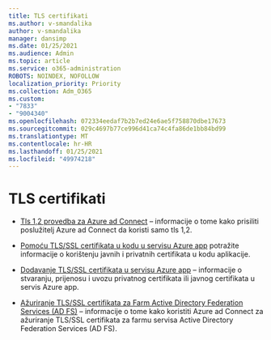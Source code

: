 ```yaml
---
title: TLS certifikati
ms.author: v-smandalika
author: v-smandalika
manager: dansimp
ms.date: 01/25/2021
ms.audience: Admin
ms.topic: article
ms.service: o365-administration
ROBOTS: NOINDEX, NOFOLLOW
localization_priority: Priority
ms.collection: Adm_O365
ms.custom:
- "7833"
- "9004340"
ms.openlocfilehash: 072334eedaf7b2b7ed24e6ae5f758870dbe17673
ms.sourcegitcommit: 029c4697b77ce996d41ca74c4fa86de1bb84bd99
ms.translationtype: MT
ms.contentlocale: hr-HR
ms.lasthandoff: 01/25/2021
ms.locfileid: "49974218"
---
```

# <a name="tls-certificates"></a>TLS certifikati

- [Tls 1,2 provedba za Azure ad Connect](https://docs.microsoft.com/azure/active-directory/hybrid/reference-connect-tls-enforcement)  – informacije o tome kako prisiliti poslužitelj Azure ad Connect da koristi samo tls 1,2.

- [Pomoću TLS/SSL certifikata u kodu u servisu Azure app](https://docs.microsoft.com/azure/app-service/configure-ssl-certificate-in-code)  potražite informacije o korištenju javnih i privatnih certifikata u kodu aplikacije.

- [Dodavanje TLS/SSL certifikata u servisu Azure app](https://docs.microsoft.com/azure/app-service/configure-ssl-certificate)  – informacije o stvaranju, prijenosu i uvozu privatnog certifikata ili javnog certifikata u servis Azure app.

- [Ažuriranje TLS/SSL certifikata za Farm Active Directory Federation Services (AD FS)](https://docs.microsoft.com/azure/active-directory/hybrid/how-to-connect-fed-ssl-update)  – informacije o tome kako koristiti Azure ad Connect za ažuriranje TLS/SSL certifikata za farmu servisa Active Directory Federation Services (AD FS).

